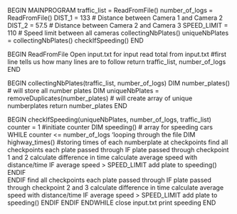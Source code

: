 <!DOCTYPE Pseudocode>

BEGIN MAINPROGRAM
  traffic_list = ReadFromFile()
  number_of_logs = ReadFromFile()
  DIST_1 = 133 # Distance between Camera 1 and Camera 2
  DIST_2 = 57.5 # Distance between Camera 2 and Camera 3
  SPEED_LIMIT = 110 # Speed limit between all cameras
  collectingNbPlates()
  uniqueNbPlates = collectingNbPlates()
  checkIfSpeeding()
END

BEGIN ReadFromFile
  Open input.txt for input
  read total from input.txt #first line tells us how many lines are to follow
  return traffic_list, number_of_logs
END

BEGIN collectingNbPlates(traffic_list, number_of_logs)
  DIM number_plates() # will store all number plates
  DIM uniqueNbPlates = removeDuplicates(number_plates) # will create array of unique numberplates
  return number_plates
END

BEGIN checkIfSpeeding(uniqueNbPlates, number_of_logs, traffic_list)
  counter = 1 #initiate counter
  DIM speeding() # array for speeding cars
  WHILE counter <= number_of_logs ‘looping through the file
    DIM highway_times() #storing times of each numberplate at checkpoints
		find all checkpoints each plate passed through
    IF plate passed through checkpoint 1 and 2
      calculate difference in time
      calculate average speed with distance/time
      IF average speed > SPEED_LIMIT
          add plate to speeding()
      ENDIF  
    ENDIF
    find all checkpoints each plate passed through
    IF plate passed through checkpoint 2 and 3
      calculate difference in time
      calculate average speed with distance/time
      IF average speed > SPEED_LIMIT
        add plate to speeding()
      ENDIF
    ENDIF
  ENDWHILE
  close input.txt
  print speeding
END
